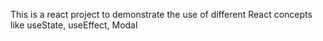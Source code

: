 This is a react project to demonstrate the use of different React concepts like useState, useEffect, Modal